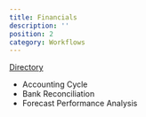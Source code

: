 ```yaml
---
title: Financials
description: ''
position: 2
category: Workflows
---
```


[Directory](https://drive.google.com/drive/u/0/folders/1lzqgBifv25CVSGUnYLewfTxvSS606V2j)

- Accounting Cycle
- Bank Reconciliation
- Forecast Performance Analysis
